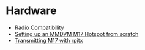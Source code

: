 # Hardware

<ul>
    <li><a href="{{ '/radio_compatibility' | relative_url }}">Radio Compatibility</a></li>
    <li><a href="{{ '/hotspot_mmdvm' | relative_url }}">Setting up an MMDVM M17 Hotspot from scratch</a></li>
    <li><a href="{{ '/m17_rpitx' | relative_url }}">Transmitting M17 with rpitx</a></li>
</ul>